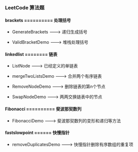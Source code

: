 ### LeetCode 算法题 

#### brackets ========== 处理括号
    
- GenerateBrackets ---> 递归生成括号

- ValidBracketDemo ---> 堆栈处理括号
    
#### linkedlist ======== 链表
    
- ListNode ---> 已经定义的单链表

- mergeTwoListsDemo ---> 合并两个有序链表

- RemoveNodeDemo ---> 删除链表的第n个节点

- SwapNodeDemo ---> 两两交换链表中的节点
    
#### Fibonacci ========== 斐波那契数列
    
- FibonacciDemo ---> 斐波那契数列的变形和递归等方法
 
#### fastslowpoint ====== 快慢指针

- removeDuplicatesDemo ---> 快慢指针删除有序数组的重复项

















    
    